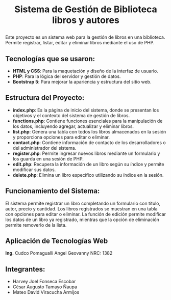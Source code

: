 # **<p align="center">Sistema de Gestión de Biblioteca libros y autores </p>**


Este proyecto es un sistema web para la gestión de libros en una biblioteca. Permite registrar, listar, editar y eliminar libros mediante el uso de PHP.

## Tecnologías que se usaron:
- **HTML y CSS**: Para la maquetación y diseño de la interfaz de usuario.
- **PHP**: Para la lógica del servidor y gestión de datos.
- **Bootstrap 5**: Para mejorar la apariencia y estructura del sitio web.

## Estructura del Proyecto:
- **index.php**: Es la página de inicio del sistema, donde se presentan los objetivos y el contexto del sistema de gestión de libros.
- **functions.php**: Contiene funciones esenciales para la manipulación de los datos, incluyendo agregar, actualizar y eliminar libros.
- **list.php**: Genera una tabla con todos los libros almacenados en la sesión y proporciona opciones para editar o eliminar.
- **contact.php**: Contiene información de contacto de los desarrolladores o del administrador del sistema.
- **register.php**: Permite ingresar nuevos libros mediante un formulario y los guarda en una sesión de PHP.
- **edit.php**: Recupera la información de un libro según su índice y permite modificar sus datos.
- **delete.php**: Elimina un libro específico utilizando su índice en la sesión.

## Funcionamiento del Sistema:
El sistema permite registrar un libro completando un formulario con título, autor, precio y cantidad. Los libros registrados se muestran en una tabla con opciones para editar o eliminar. La función de edición permite modificar los datos de un libro ya registrado, mientras que la opción de eliminación permite removerlo de la lista.

## Aplicación de Tecnologías Web
**Ing.**  Cudco Pomagualli Angel Geovanny 
NRC: 1382

## Integrantes:
- Harvey Joel Fonseca Escobar
- César Augusto Tamayo Ñaupa
- Mateo David Viracucha Armijos
